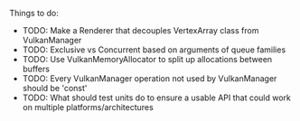 Things to do:
- TODO: Make a Renderer that decouples VertexArray class from VulkanManager
- TODO: Exclusive vs Concurrent based on arguments of queue families
- TODO: Use VulkanMemoryAllocator to split up allocations between buffers
- TODO: Every VulkanManager operation not used by VulkanManager should be 'const'
- TODO: What should test units do to ensure a usable API that could work on multiple platforms/architectures

